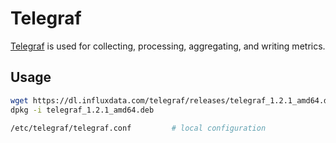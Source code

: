 # Telegraf

[Telegraf](https://github.com/influxdata/telegraf) is used for collecting, processing, aggregating, and writing metrics.

## Usage

```bash
wget https://dl.influxdata.com/telegraf/releases/telegraf_1.2.1_amd64.deb
dpkg -i telegraf_1.2.1_amd64.deb
```

```bash
/etc/telegraf/telegraf.conf         # local configuration
```
